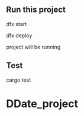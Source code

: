 ## Run this project

dfx start

dfx deploy

project will be running


## Test 

cargo test

# DDate_project
